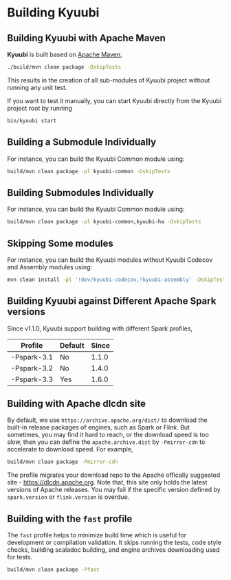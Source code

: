 <!--
- Licensed to the Apache Software Foundation (ASF) under one or more
- contributor license agreements.  See the NOTICE file distributed with
- this work for additional information regarding copyright ownership.
- The ASF licenses this file to You under the Apache License, Version 2.0
- (the "License"); you may not use this file except in compliance with
- the License.  You may obtain a copy of the License at
-
-   http://www.apache.org/licenses/LICENSE-2.0
-
- Unless required by applicable law or agreed to in writing, software
- distributed under the License is distributed on an "AS IS" BASIS,
- WITHOUT WARRANTIES OR CONDITIONS OF ANY KIND, either express or implied.
- See the License for the specific language governing permissions and
- limitations under the License.
-->

# Building Kyuubi

## Building Kyuubi with Apache Maven

**Kyuubi** is built based on [Apache Maven](http://maven.apache.org),

```bash
./build/mvn clean package -DskipTests
```

This results in the creation of all sub-modules of Kyuubi project without running any unit test.

If you want to test it manually, you can start Kyuubi directly from the Kyuubi project root by running

```bash
bin/kyuubi start
```

## Building a Submodule Individually

For instance, you can build the Kyuubi Common module using:

```bash
build/mvn clean package -pl kyuubi-common -DskipTests
```

## Building Submodules Individually

For instance, you can build the Kyuubi Common module using:

```bash
build/mvn clean package -pl kyuubi-common,kyuubi-ha -DskipTests
```

## Skipping Some modules

For instance, you can build the Kyuubi modules without Kyuubi Codecov and Assembly modules using:

```bash
mvn clean install -pl '!dev/kyuubi-codecov,!kyuubi-assembly' -DskipTests
```

## Building Kyuubi against Different Apache Spark versions

Since v1.1.0, Kyuubi support building with different Spark profiles,

|   Profile   | Default | Since |
|-------------|---------|-------|
| -Pspark-3.1 | No      | 1.1.0 |
| -Pspark-3.2 | No      | 1.4.0 |
| -Pspark-3.3 | Yes     | 1.6.0 |

## Building with Apache dlcdn site

By default, we use `https://archive.apache.org/dist/` to download the built-in release packages of engines,
such as Spark or Flink.
But sometimes, you may find it hard to reach, or the download speed is too slow,
then you can define the `apache.archive.dist` by `-Pmirror-cdn` to accelerate to download speed.
For example,

```bash
build/mvn clean package -Pmirror-cdn
```

The profile migrates your download repo to the Apache offically suggested site - https://dlcdn.apache.org.
Note that, this site only holds the latest versions of Apache releases. You may fail if the specific version
defined by `spark.version` or `flink.version` is overdue.

## Building with the `fast` profile

The `fast` profile helps to minimize build time which is useful for development or compilation validation. It skips running the tests, code style checks, building scaladoc building, and engine archives downloading used for tests.

```bash
build/mvn clean package -Pfast
```

